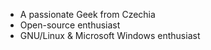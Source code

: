 <ul>
<li>A passionate Geek from Czechia</li>
<li>Open-source enthusiast</li>
<li>GNU/Linux & Microsoft Windows enthusiast</li>
<ul> 

